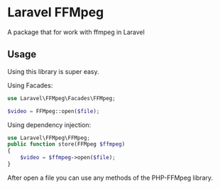 # Laravel FFMpeg

A package that for work with ffmpeg in Laravel 

## Usage

Using this library is super easy.

Using Facades:

``` php
use Laravel\FFMpeg\Facades\FFMpeg;

$video = FFMpeg::open($file);
```

Using dependency injection:

``` php
use Laravel\FFMpeg\FFMpeg;
public function store(FFMpeg $ffmpeg)
{
    $video = $ffmpeg->open($file);
}
```

After open a file you can use any methods of the PHP-FFMpeg library.
